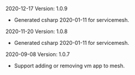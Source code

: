2020-12-17 Version: 1.0.9
- Generated csharp 2020-01-11 for servicemesh.

2020-11-20 Version: 1.0.8
- Generated csharp 2020-01-11 for servicemesh.

2020-09-08 Version: 1.0.7
- Support adding or removing vm app to mesh.

